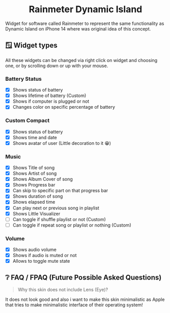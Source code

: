 <h1 align=center>Rainmeter Dynamic Island</h1>

Widget for software called Rainmeter to represent the same functionality as Dynamic Island
on iPhone 14 where was original idea of this concept.

## 🪟 Widget types

All these widgets can be changed via right click on widget and choosing one, or by scrolling down or up with your mouse.

### Battery Status

- [x] Shows status of battery
- [x] Shows lifetime of battery (Custom)
- [x] Shows if computer is plugged or not
- [x] Changes color on specific percentage of battery

### Custom Compact

- [x] Shows status of battery
- [x] Shows time and date
- [x] Shows avatar of user (Little decoration to it 😁)

### Music

- [x] Shows Title of song
- [x] Shows Artist of song
- [x] Shows Album Cover of song
- [x] Shows Progress bar
- [x] Can skip to specific part on that progress bar
- [x] Shows duration of song
- [x] Shows elapsed time
- [x] Can play next or previous song in playlist
- [x] Shows Little Visualizer
- [ ] Can toggle if shuffle playlist or not (Custom)
- [ ] Can toggle if repeat song or playlist or nothing (Custom)

### Volume

- [x] Shows audio volume
- [x] Shows if audio is muted or not
- [x] Allows to toggle mute state

## ❔ FAQ / FPAQ (Future Possible Asked Questions)

> Why this skin does not include Lens (Eye)?

It does not look good and also i want to make this skin minimalistic as Apple that tries to make minimalistic interface of their operating system!